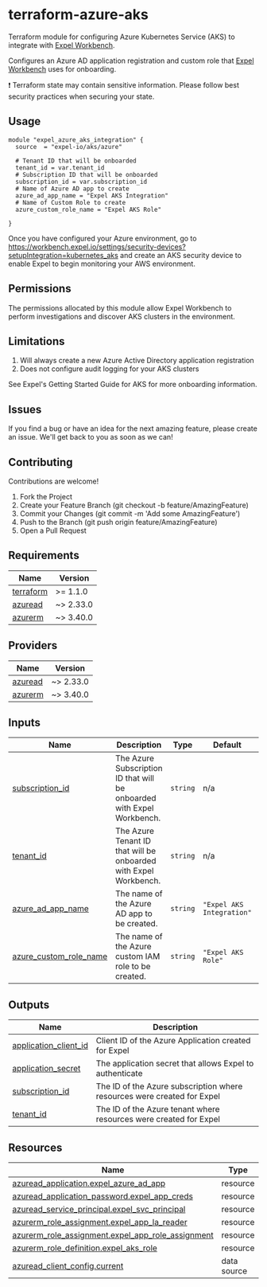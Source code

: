 # terraform-azure-aks
Terraform module for configuring Azure Kubernetes Service (AKS) to integrate with [Expel Workbench](https://workbench.expel.io/).

Configures an Azure AD application registration and custom role that
[Expel Workbench](https://workbench.expel.io/) uses for onboarding.

:exclamation: Terraform state may contain sensitive information. Please follow best security practices when securing your state.

## Usage

```hcl
module "expel_azure_aks_integration" {
  source  = "expel-io/aks/azure"

  # Tenant ID that will be onboarded
  tenant_id = var.tenant_id
  # Subscription ID that will be onboarded
  subscription_id = var.subscription_id
  # Name of Azure AD app to create
  azure_ad_app_name = "Expel AKS Integration"
  # Name of Custom Role to create
  azure_custom_role_name = "Expel AKS Role"

}
```

Once you have configured your Azure environment, go to
https://workbench.expel.io/settings/security-devices?setupIntegration=kubernetes_aks and create an AKS
security device to enable Expel to begin monitoring your AWS environment.

## Permissions
The permissions allocated by this module allow Expel Workbench to perform investigations and discover AKS clusters in the environment.

## Limitations
1. Will always create a new Azure Active Directory application registration
2. Does not configure audit logging for your AKS clusters

See Expel's Getting Started Guide for AKS for more onboarding information.

## Issues
If you find a bug or have an idea for the next amazing feature, please create an issue. We'll get back to you as soon as we can!

## Contributing
Contributions are welcome!

1. Fork the Project
2. Create your Feature Branch (git checkout -b feature/AmazingFeature)
3. Commit your Changes (git commit -m 'Add some AmazingFeature')
4. Push to the Branch (git push origin feature/AmazingFeature)
5. Open a Pull Request

<!-- begin-tf-docs -->
## Requirements

| Name | Version |
|------|---------|
| <a name="requirement_terraform"></a> [terraform](#requirement\_terraform) | >= 1.1.0 |
| <a name="requirement_azuread"></a> [azuread](#requirement\_azuread) | ~> 2.33.0 |
| <a name="requirement_azurerm"></a> [azurerm](#requirement\_azurerm) | ~> 3.40.0 |
## Providers

| Name | Version |
|------|---------|
| <a name="provider_azuread"></a> [azuread](#provider\_azuread) | ~> 2.33.0 |
| <a name="provider_azurerm"></a> [azurerm](#provider\_azurerm) | ~> 3.40.0 |
## Inputs

| Name | Description | Type | Default | Required |
|------|-------------|------|---------|:--------:|
| <a name="input_subscription_id"></a> [subscription\_id](#input\_subscription\_id) | The Azure Subscription ID that will be onboarded with Expel Workbench. | `string` | n/a | yes |
| <a name="input_tenant_id"></a> [tenant\_id](#input\_tenant\_id) | The Azure Tenant ID that will be onboarded with Expel Workbench. | `string` | n/a | yes |
| <a name="input_azure_ad_app_name"></a> [azure\_ad\_app\_name](#input\_azure\_ad\_app\_name) | The name of the Azure AD app to be created. | `string` | `"Expel AKS Integration"` | no |
| <a name="input_azure_custom_role_name"></a> [azure\_custom\_role\_name](#input\_azure\_custom\_role\_name) | The name of the Azure custom IAM role to be created. | `string` | `"Expel AKS Role"` | no |
## Outputs

| Name | Description |
|------|-------------|
| <a name="output_application_client_id"></a> [application\_client\_id](#output\_application\_client\_id) | Client ID of the Azure Application created for Expel |
| <a name="output_application_secret"></a> [application\_secret](#output\_application\_secret) | The application secret that allows Expel to authenticate |
| <a name="output_subscription_id"></a> [subscription\_id](#output\_subscription\_id) | The ID of the Azure subscription where resources were created for Expel |
| <a name="output_tenant_id"></a> [tenant\_id](#output\_tenant\_id) | The ID of the Azure tenant where resources were created for Expel |
## Resources

| Name | Type |
|------|------|
| [azuread_application.expel_azure_ad_app](https://registry.terraform.io/providers/hashicorp/azuread/latest/docs/resources/application) | resource |
| [azuread_application_password.expel_app_creds](https://registry.terraform.io/providers/hashicorp/azuread/latest/docs/resources/application_password) | resource |
| [azuread_service_principal.expel_svc_principal](https://registry.terraform.io/providers/hashicorp/azuread/latest/docs/resources/service_principal) | resource |
| [azurerm_role_assignment.expel_app_la_reader](https://registry.terraform.io/providers/hashicorp/azurerm/latest/docs/resources/role_assignment) | resource |
| [azurerm_role_assignment.expel_app_role_assignment](https://registry.terraform.io/providers/hashicorp/azurerm/latest/docs/resources/role_assignment) | resource |
| [azurerm_role_definition.expel_aks_role](https://registry.terraform.io/providers/hashicorp/azurerm/latest/docs/resources/role_definition) | resource |
| [azuread_client_config.current](https://registry.terraform.io/providers/hashicorp/azuread/latest/docs/data-sources/client_config) | data source |
<!-- end-tf-docs -->
